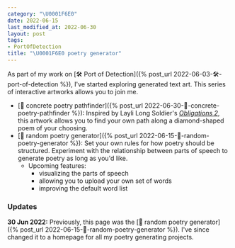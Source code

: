 ```yaml
---
category: "\U0001F6E0️"
date: 2022-06-15
last_modified_at: 2022-06-30
layout: post
tags:
- PortOfDetection
title: "\U0001F6E0️ poetry generator"
---
```


As part of my work on [🛠️ Port of Detection]({% post_url 2022-06-03-🛠️-port-of-detection %}), I've started exploring generated text art. This series of interactive artworks allows you to join me.

- [🌰 concrete poetry pathfinder]({% post_url 2022-06-30-🌰-concrete-poetry-pathfinder %}): Inspired by Layli Long Soldier's 
 [_Obligations 2_](https://www.poetryfoundation.org/poems/149976/obligations-2), this artwork allows you to find your own path along a diamond-shaped poem of your choosing.
- [🌰 random poetry generator]({% post_url 2022-06-15-🌰-random-poetry-generator %}): Set your own rules for how poetry should be structured. Experiment with the relationship between parts of speech to generate poetry as long as you'd like.
	- Upcoming features:
		- visualizing the parts of speech
		- allowing you to upload your own set of words
		- improving the default word list

### Updates
**30 Jun 2022:** Previously, this page was the [🌰 random poetry generator]({% post_url 2022-06-15-🌰-random-poetry-generator %}). I've since changed it to a homepage for all my poetry generating projects.